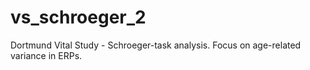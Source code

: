 # vs_schroeger_2
Dortmund Vital Study - Schroeger-task analysis. Focus on age-related variance in ERPs. 
